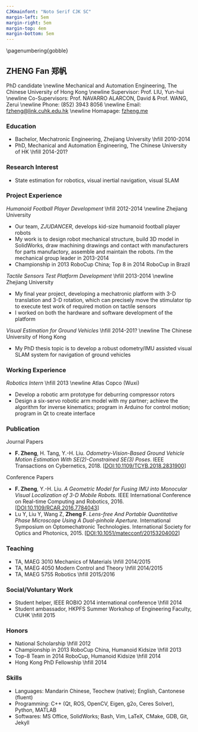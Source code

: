 ```yaml
---
CJKmainfont: "Noto Serif CJK SC"
margin-left: 5em
margin-right: 5em
margin-top: 4em
margin-bottom: 5em
---
```


\pagenumbering{gobble}

## ZHENG Fan 郑帆

PhD candidate \newline
Mechanical and Automation Engineering, The Chinese University of Hong Kong \newline
Supervisor: Prof. LIU, Yun-hui \newline
Co-Supervisors: Prof. NAVARRO ALARCON, David & Prof. WANG, Zerui \newline
Phone: (852) 3943 8056 \newline
Email: [fzheng@link.cuhk.edu.hk](mailto:fzheng@link.cuhk.edu.hk) \newline
Homapage: [fzheng.me](http://fzheng.me)

### Education

- Bachelor, Mechatronic Engineering, Zhejiang University \hfill 2010-2014
- PhD, Mechanical and Automation Engineering, The Chinese University of HK \hfill 2014-201?

### Research Interest

- State estimation for robotics, visual inertial navigation, visual SLAM

### Project Experience

_Humanoid Football Player Development_ \hfill 2012-2014 \newline
Zhejiang University

- Our team, _ZJUDANCER_, develops kid-size humanoid football player robots
- My work is to design robot mechanical structure, build 3D model in SolidWorks, draw
machining drawings and contact with manufacturers for parts manufactory, assemble and
maintain the robots. I’m the mechanical group leader in 2013-2014
- Championship in 2013 RoboCup China; Top 8 in 2014 RoboCup in Brazil

_Tactile Sensors Test Platform Development_ \hfill 2013-2014 \newline
Zhejiang University

- My final year project, developing a mechatronic platform with 3-D translation and 3-D rotation, which can
precisely move the stimulator tip to execute test work of required motion on tactile sensors
- I worked on both the hardware and software development of the platform

_Visual Estimation for Ground Vehicles_ \hfill 2014-201? \newline
The Chinese University of Hong Kong

- My PhD thesis topic is to develop a robust odometry/IMU assisted visual SLAM system for
navigation of ground vehicles


### Working Experience

_Robotics Intern_ \hfill 2013 \newline
Atlas Copco (Wuxi)

- Develop a robotic arm prototype for deburring compressor rotors
- Design a six-servo robotic arm model with my partner; achieve the algorithm for inverse
kinematics; program in Arduino for control motion; program in Qt to create interface

### Publication

Journal Papers

* __F. Zheng__, H. Tang, Y.-H. Liu. _Odometry-Vision-Based Ground Vehicle Motion Estimation With SE(2)-Constrained SE(3) Poses_. IEEE Transactions on Cybernetics, 2018. \[[DOI:10.1109/TCYB.2018.2831900](https://doi.org/10.1109/TCYB.2018.2831900)\]

Conference Papers

* __F. Zheng__, Y.-H. Liu. _A Geometric Model for Fusing IMU into Monocular Visual Localization of 3-D Mobile Robots._ IEEE International Conference on Real-time Computing and Robotics, 2016. \[[DOI:10.1109/RCAR.2016.7784043](https://doi.org/10.1109/RCAR.2016.7784043)\]
* Lu Y, Liu Y, Wang Z, __Zheng F__. _Lens-free And Portable Quantitative Phase Microscope Using A Dual-pinhole Aperture._ International Symposium on Optomechatronic Technologies. International Society for Optics and Photonics, 2015. \[[DOI:10.1051/matecconf/20153204002](https://doi.org/10.1051/matecconf/20153204002)\]


### Teaching

- TA, MAEG 3010 Mechanics of Materials \hfill 2014/2015
- TA, MAEG 4050 Modern Control and Theory \hfill 2014/2015
- TA, MAEG 5755 Robotics \hfill 2015/2016

### Social/Voluntary Work

- Student helper, IEEE ROBIO 2014 international conference \hfill 2014
- Student ambassador, HKPFS Summer Workshop of Engineering Faculty, CUHK \hfill 2015

### Honors

- National Scholarship \hfill 2012
- Championship in 2013 RoboCup China, Humanoid Kidsize \hfill 2013
- Top-8 Team in 2014 RoboCup, Humanoid Kidsize \hfill 2014
- Hong Kong PhD Fellowship \hfill 2014

### Skills

- Languages: Mandarin Chinese, Teochew (native); English, Cantonese (fluent)
- Programming: C++ (Qt, ROS, OpenCV, Eigen, g2o, Ceres Solver), Python, MATLAB
- Softwares: MS Office, SolidWorks; Bash, Vim, LaTeX, CMake, GDB, Git, Jekyll
